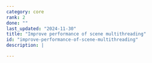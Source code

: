```yaml
---
category: core
rank: 2
done: ""
last_updated: "2024-11-30"
title: "Improve performance of scene multithreading"
id: "improve-performance-of-scene-multithreading"
description: |

---
```

